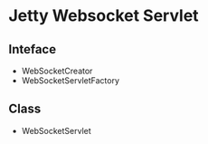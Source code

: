 # Jetty Websocket Servlet

## Inteface
* WebSocketCreator
* WebSocketServletFactory

## Class
* WebSocketServlet
